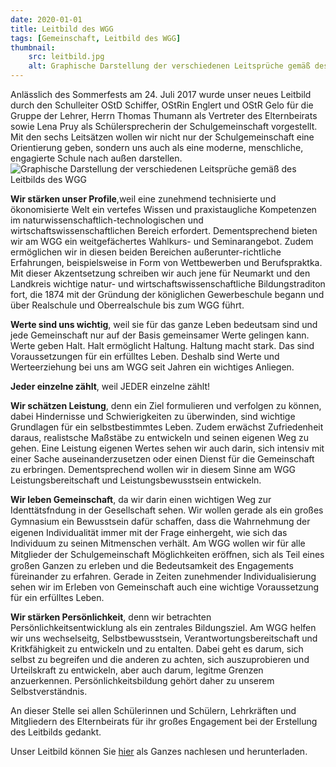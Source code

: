 ```yaml
---
date: 2020-01-01
title: Leitbild des WGG
tags: [Gemeinschaft, Leitbild des WGG]
thumbnail: 
    src: leitbild.jpg
    alt: Graphische Darstellung der verschiedenen Leitsprüche gemäß des Leitbilds des WGG
---
```


Anlässlich des Sommerfests am 24. Juli 2017 wurde unser neues Leitbild durch den Schulleiter OStD Schiffer, OStRin Englert und OStR Gelo für die Gruppe der Lehrer, Herrn Thomas Thumann als Vertreter des Elternbeirats sowie Lena Pruy als Schülersprecherin der Schulgemeinschaft vorgestellt. Mit den sechs Leitsätzen wollen wir nicht nur der Schulgemeinschaft eine Orientierung geben, sondern uns auch als eine moderne, menschliche, engagierte Schule nach außen darstellen. 
![Graphische Darstellung der verschiedenen Leitsprüche gemäß des Leitbilds des WGG](/images/leitbild.jpg)

**Wir stärken unser Profile**,weil eine zunehmend technisierte und ökonomisierte Welt ein vertefes Wissen und praxistaugliche Kompetenzen im naturwissenschaftlich-technologischen und wirtschaftswissenschaftlichen Bereich erfordert. Dementsprechend bieten wir am WGG ein weitgefächertes Wahlkurs- und Seminarangebot. Zudem ermöglichen wir in diesen beiden Bereichen außerunter-richtliche Erfahrungen, beispielsweise in Form von Wettbewerben und Berufspraktka. Mit dieser Akzentsetzung schreiben wir auch jene für Neumarkt und den Landkreis wichtige natur- und wirtschaftswissenschaftliche Bildungstraditon fort, die 1874 mit der Gründung der königlichen Gewerbeschule begann und über Realschule und Oberrealschule bis zum WGG führt.

**Werte sind uns wichtig**, weil sie für das ganze Leben bedeutsam sind und jede Gemeinschaft nur auf der Basis gemeinsamer Werte gelingen kann. Werte geben Halt. Halt ermöglicht Haltung. Haltung macht stark. Das sind Voraussetzungen für ein erfülltes Leben. Deshalb sind Werte und Werteerziehung bei uns am WGG seit Jahren ein wichtiges Anliegen.

**Jeder einzelne zählt**, weil JEDER einzelne zählt!

**Wir schätzen Leistung**, denn ein Ziel formulieren und verfolgen zu können, dabei Hindernisse und Schwierigkeiten zu überwinden, sind wichtige Grundlagen für ein selbstbestimmtes Leben. Zudem erwächst Zufriedenheit daraus, realistsche Maßstäbe zu entwickeln und seinen eigenen Weg zu gehen. Eine Leistung eigenen Wertes sehen wir auch darin, sich intensiv mit einer Sache auseinanderzusetzen oder einen Dienst für die Gemeinschaft zu erbringen. Dementsprechend wollen wir in diesem Sinne am WGG Leistungsbereitschaft und Leistungsbewusstsein entwickeln.

**Wir leben Gemeinschaft**, da wir darin einen wichtigen Weg zur Identtätsfndung in der Gesellschaft sehen. Wir wollen gerade als ein großes Gymnasium ein Bewusstsein dafür schaﬀen, dass die Wahrnehmung der eigenen Individualität immer mit der Frage einhergeht, wie sich das Individuum zu seinen Mitmenschen verhält. Am WGG wollen wir für alle Mitglieder der Schulgemeinschaft Möglichkeiten eröﬀnen, sich als Teil eines großen Ganzen zu erleben und die Bedeutsamkeit des Engagements füreinander zu erfahren. Gerade in Zeiten zunehmender Individualisierung sehen wir im Erleben von Gemeinschaft auch eine wichtige Voraussetzung für ein erfülltes Leben.

**Wir stärken Persönlichkeit**, denn wir betrachten Persönlichkeitsentwicklung als ein zentrales Bildungsziel. Am WGG helfen wir uns wechselseitg, Selbstbewusstsein, Verantwortungsbereitschaft und Kritkfähigkeit zu entwickeln und zu entalten. Dabei geht es darum, sich selbst zu begreifen und die anderen zu achten, sich auszuprobieren und Urteilskraft zu entwickeln, aber auch darum, legitme Grenzen anzuerkennen. Persönlichkeitsbildung gehört daher zu unserem Selbstverständnis.

An dieser Stelle sei allen Schülerinnen und Schülern, Lehrkräften und Mitgliedern des Elternbeirats für ihr großes Engagement bei der Erstellung des Leitbilds gedankt. 

Unser Leitbild können Sie <a href="/documents/leitbild_text.pdf" target = "_blank">hier</a> als Ganzes nachlesen und herunterladen.